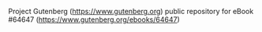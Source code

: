 Project Gutenberg (https://www.gutenberg.org) public repository for
eBook #64647 (https://www.gutenberg.org/ebooks/64647)
